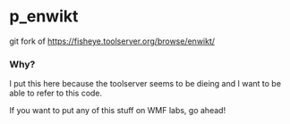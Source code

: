 p_enwikt
========

git fork of https://fisheye.toolserver.org/browse/enwikt/

### Why?

I put this here because the toolserver seems to be dieing and I want to be able to refer to this code.

If you want to put any of this stuff on WMF labs, go ahead!
